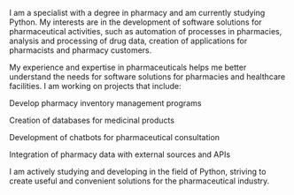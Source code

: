 I am a specialist with a degree in pharmacy and am currently studying Python. My interests are in the development of software solutions for pharmaceutical activities, such as automation of processes in pharmacies, analysis and processing of drug data, creation of applications for pharmacists and pharmacy customers.

My experience and expertise in pharmaceuticals helps me better understand the needs for software solutions for pharmacies and healthcare facilities. I am working on projects that include:

Develop pharmacy inventory management programs

Creation of databases for medicinal products

Development of chatbots for pharmaceutical consultation

Integration of pharmacy data with external sources and APIs

I am actively studying and developing in the field of Python, striving to create useful and convenient solutions for the pharmaceutical industry.

